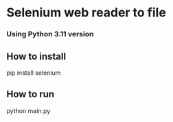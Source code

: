 # Selenium web reader to file

### Using Python 3.11 version

## How to install
pip install selenium

## How to run
python main.py


